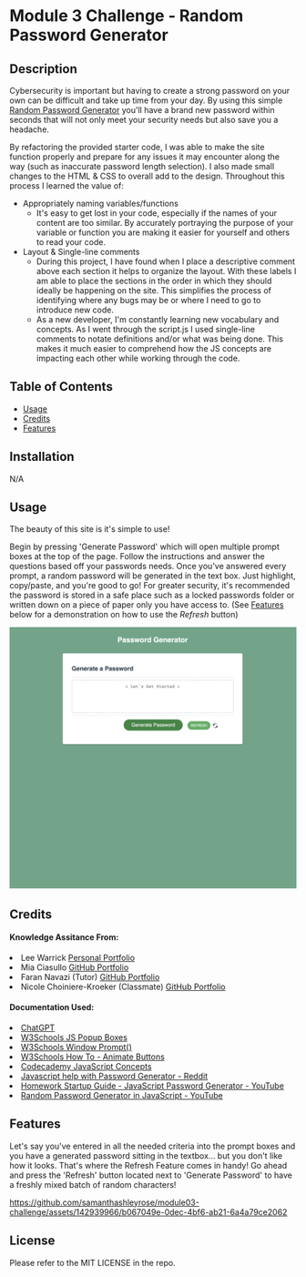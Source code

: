 # Module 3 Challenge - Random Password Generator
## Description

Cybersecurity is important but having to create a strong password on your own can be difficult and take up time from your day. By using this simple <a href="https://samanthashleyrose.github.io/module03-challenge/">Random Password Generator</a> you'll have a brand new password within seconds that will not only meet your security needs but also save you a headache.

By refactoring the provided starter code, I was able to make the site function properly and prepare for any issues it may encounter along the way (such as inaccurate password length selection). I also made small changes to the HTML & CSS to overall add to the design. Throughout this process I learned the value of:
 - Appropriately naming variables/functions
    - It's easy to get lost in your code, especially if the names of your content are too similar. By accurately portraying the purpose of your variable or function you are making it easier for yourself and others to read your code.
 - Layout & Single-line comments
    - During this project, I have found when I place a descriptive comment above each section it helps to organize the layout. With these labels I am able to place the sections in the order in which they should ideally be happening on the site. This simplifies the process of identifying where any bugs may be or where I need to go to introduce new code. 
    - As a new developer, I'm constantly learning new vocabulary and concepts. As I went through the script.js I used single-line comments to notate definitions and/or what was being done. This makes it much easier to comprehend how the JS concepts are impacting each other while working through the code.

## Table of Contents

- [Usage](#usage)
- [Credits](#credits)
- [Features](#features)

## Installation

N/A

## Usage

The beauty of this site is it's simple to use!

Begin by pressing 'Generate Password' which will open multiple prompt boxes at the top of the page. Follow the instructions and answer the questions based off your passwords needs. Once you've answered every prompt, a random password will be generated in the text box. Just highlight, copy/paste, and you're good to go! For greater security, it's recommended the password is stored in a safe place such as a locked passwords folder or written down on a piece of paper only you have access to. 
(See [Features](#features) below for a demonstration on how to use the *Refresh* button)

![Fullscren Screenshot of Random Password Generator](./Develop/assets/images/fullscreen-sc.png)


## Credits

#### Knowledge Assitance From:
<li>Lee Warrick <link><a href="https://leewarrick.com/">Personal Portfolio</a></link></li>
<li>Mia Ciasullo <link><a href="https://github.com/miacias/first-portfolio">GitHub Portfolio</a></link></li>
<li>Faran Navazi (Tutor) <link><a href="https://github.com/FaranNavazi">GitHub Portfolio</a></link></li>
<li>Nicole Choiniere-Kroeker (Classmate) <link><a href="https://github.com/nchoin">GitHub Portfolio</a></link></li>

#### Documentation Used:

<li><link><a href="https://chat.openai.com/">ChatGPT</a></link></li>
<li><link><a href="https://www.w3schools.com/js/js_popup.asp">W3Schools JS Popup Boxes</a></link></li>
<li><link><a href="https://www.w3schools.com/jsref/met_win_prompt.asp">W3Schools Window Prompt()</a></link></li>
<li><link><a href="https://www.w3schools.com/howto/howto_css_animate_buttons.asp">W3Schools How To - Animate Buttons</a></link></li>
<li><link><a href="https://www.codecademy.com/resources/docs/javascript/loops">Codecademy JavaScript Concepts</a></link></li>
<li><link><a href="https://www.reddit.com/r/AskProgramming/comments/katbot/javascript_help_with_password_generator/">Javascript help with Password Generator - Reddit</a></link></li>
<li><link><a href="https://www.youtube.com/watch?v=x4HUaiazDes">Homework Startup Guide - JavaScript Password Generator - YouTube</a></link></li>
<li><link><a href="https://www.youtube.com/watch?v=v2jfGo7ztm8">Random Password Generator in JavaScript
- YouTube</a></link></li>

## Features

Let's say you've entered in all the needed criteria into the prompt boxes and you have a generated password sitting in the textbox... but you don't like how it looks. That's where the Refresh Feature comes in handy! Go ahead and press the 'Refresh' button located next to 'Generate Password' to have a freshly mixed batch of random characters!

https://github.com/samanthashleyrose/module03-challenge/assets/142939966/b067049e-0dec-4bf6-ab21-6a4a79ce2062

## License

Please refer to the MIT LICENSE in the repo.
